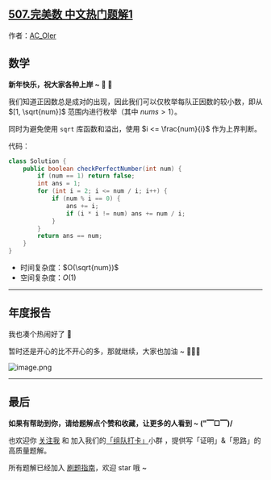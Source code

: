 ## [507.完美数 中文热门题解1](https://leetcode.cn/problems/perfect-number/solutions/100000/gong-shui-san-xie-jian-dan-mo-ni-tong-ji-e6jk)

作者：[AC_OIer](https://leetcode.cn/u/AC_OIer)
## 数学


**新年快乐，祝大家各种上岸 ~ 🎉 🎉**

我们知道正因数总是成对的出现，因此我们可以仅枚举每队正因数的较小数，即从 $[1, \sqrt{num}]$ 范围内进行枚举（其中 $nums > 1$）。

同时为避免使用 `sqrt` 库函数和溢出，使用 $i <= \frac{num}{i}$ 作为上界判断。

代码：
```Java []
class Solution {
    public boolean checkPerfectNumber(int num) {
        if (num == 1) return false;
        int ans = 1;
        for (int i = 2; i <= num / i; i++) {
            if (num % i == 0) {
                ans += i;
                if (i * i != num) ans += num / i;
            }
        }
        return ans == num;
    }
}
```
* 时间复杂度：$O(\sqrt{num})$
* 空间复杂度：$O(1)$

---

## 年度报告

我也凑个热闹好了 🤣 

暂时还是开心的比不开心的多，那就继续，大家也加油 ~  🍭🍭🍭

![image.png](https://pic.leetcode-cn.com/1640918851-ShVkVs-image.png)

---

## 最后

**如果有帮助到你，请给题解点个赞和收藏，让更多的人看到 ~ ("▔□▔)/**

也欢迎你 [关注我](https://oscimg.oschina.net/oscnet/up-19688dc1af05cf8bdea43b2a863038ab9e5.png) 和 加入我们的[「组队打卡」](https://leetcode-cn.com/u/ac_oier/)小群 ，提供写「证明」&「思路」的高质量题解。

所有题解已经加入 [刷题指南](https://github.com/SharingSource/LogicStack-LeetCode/wiki)，欢迎 star 哦 ~ 